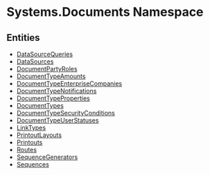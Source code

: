 ﻿---
uid: Systems.Documents
---
# Systems.Documents Namespace

## Entities
- [DataSourceQueries](Systems.Documents.DataSourceQueries.md)  
- [DataSources](Systems.Documents.DataSources.md)  
- [DocumentPartyRoles](Systems.Documents.DocumentPartyRoles.md)  
- [DocumentTypeAmounts](Systems.Documents.DocumentTypeAmounts.md)  
- [DocumentTypeEnterpriseCompanies](Systems.Documents.DocumentTypeEnterpriseCompanies.md)  
- [DocumentTypeNotifications](Systems.Documents.DocumentTypeNotifications.md)  
- [DocumentTypeProperties](Systems.Documents.DocumentTypeProperties.md)  
- [DocumentTypes](Systems.Documents.DocumentTypes.md)  
- [DocumentTypeSecurityConditions](Systems.Documents.DocumentTypeSecurityConditions.md)  
- [DocumentTypeUserStatuses](Systems.Documents.DocumentTypeUserStatuses.md)  
- [LinkTypes](Systems.Documents.LinkTypes.md)  
- [PrintoutLayouts](Systems.Documents.PrintoutLayouts.md)  
- [Printouts](Systems.Documents.Printouts.md)  
- [Routes](Systems.Documents.Routes.md)  
- [SequenceGenerators](Systems.Documents.SequenceGenerators.md)  
- [Sequences](Systems.Documents.Sequences.md)  

